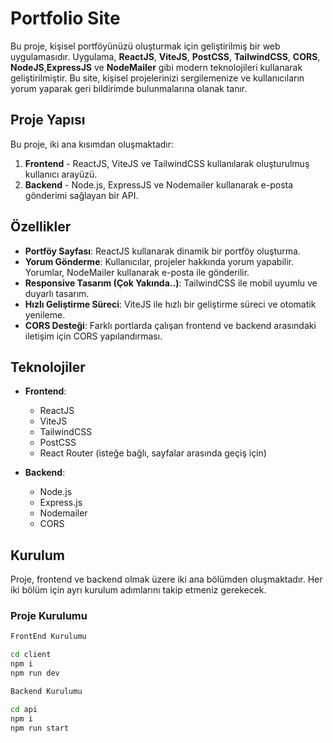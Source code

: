 # Portfolio Site

Bu proje, kişisel portföyünüzü oluşturmak için geliştirilmiş bir web uygulamasıdır. Uygulama, **ReactJS**, **ViteJS**, **PostCSS**, **TailwindCSS**, **CORS**, **NodeJS**,**ExpressJS** ve **NodeMailer** gibi modern teknolojileri kullanarak geliştirilmiştir. Bu site, kişisel projelerinizi sergilemenize ve kullanıcıların yorum yaparak geri bildirimde bulunmalarına olanak tanır.

## Proje Yapısı

Bu proje, iki ana kısımdan oluşmaktadır:
1. **Frontend** - ReactJS, ViteJS ve TailwindCSS kullanılarak oluşturulmuş kullanıcı arayüzü.
2. **Backend** - Node.js, ExpressJS ve Nodemailer kullanarak e-posta gönderimi sağlayan bir API.

## Özellikler

- **Portföy Sayfası**: ReactJS kullanarak dinamik bir portföy oluşturma.
- **Yorum Gönderme**: Kullanıcılar, projeler hakkında yorum yapabilir. Yorumlar, NodeMailer kullanarak e-posta ile gönderilir.
- **Responsive Tasarım (Çok Yakında..)**: TailwindCSS ile mobil uyumlu ve duyarlı tasarım.
- **Hızlı Geliştirme Süreci**: ViteJS ile hızlı bir geliştirme süreci ve otomatik yenileme.
- **CORS Desteği**: Farklı portlarda çalışan frontend ve backend arasındaki iletişim için CORS yapılandırması.

## Teknolojiler

- **Frontend**:
  - ReactJS
  - ViteJS
  - TailwindCSS
  - PostCSS
  - React Router (isteğe bağlı, sayfalar arasında geçiş için)

- **Backend**:
  - Node.js
  - Express.js
  - Nodemailer
  - CORS

## Kurulum

Proje, frontend ve backend olmak üzere iki ana bölümden oluşmaktadır. Her iki bölüm için ayrı kurulum adımlarını takip etmeniz gerekecek.

### Proje Kurulumu

   ```bash
   FrontEnd Kurulumu

   cd client
   npm i
   npm run dev

   Backend Kurulumu 
   
   cd api
   npm i
   npm run start